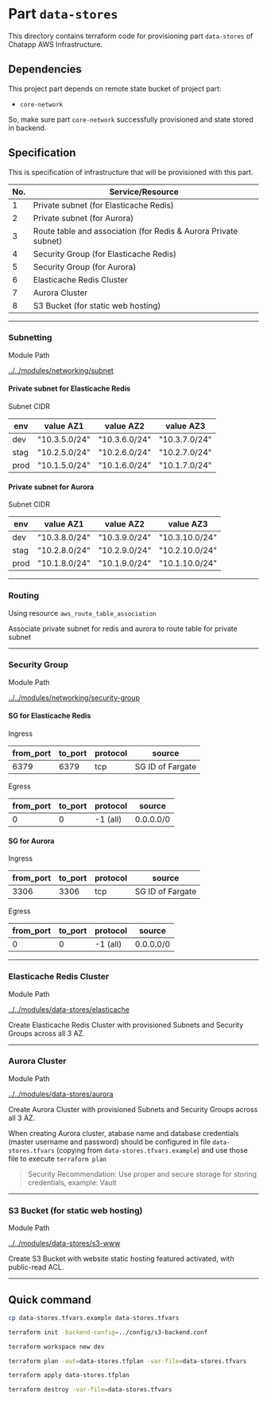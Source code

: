 # Part `data-stores`

This directory contains terraform code for provisioning part `data-stores` of Chatapp AWS Infrastructure.

## Dependencies

This project part depends on remote state bucket of project part:

- `core-network`

So, make sure part `core-network` successfully provisioned and state stored in backend.

## Specification

This is specification of infrastructure that will be provisioned with this part.

| No. | Service/Resource                                                |
| --- | --------------------------------------------------------------- |
| 1   | Private subnet (for Elasticache Redis)                          |
| 2   | Private subnet (for Aurora)                                     |
| 3   | Route table and association (for Redis & Aurora Private subnet) |
| 4   | Security Group (for Elasticache Redis)                          |
| 5   | Security Group (for Aurora)                                     |
| 6   | Elasticache Redis Cluster                                       |
| 7   | Aurora Cluster                                                  |
| 8   | S3 Bucket (for static web hosting)                              |

---

### Subnetting

Module Path

[../../modules/networking/subnet](/solutions/terraform/modules/networking/subnet)

#### Private subnet for Elasticache Redis

Subnet CIDR

| env  | value AZ1     | value AZ2     | value AZ3     |
| ---- | ------------- | ------------- | ------------- |
| dev  | "10.3.5.0/24" | "10.3.6.0/24" | "10.3.7.0/24" |
| stag | "10.2.5.0/24" | "10.2.6.0/24" | "10.2.7.0/24" |
| prod | "10.1.5.0/24" | "10.1.6.0/24" | "10.1.7.0/24" |

#### Private subnet for Aurora

Subnet CIDR

| env  | value AZ1     | value AZ2     | value AZ3      |
| ---- | ------------- | ------------- | -------------- |
| dev  | "10.3.8.0/24" | "10.3.9.0/24" | "10.3.10.0/24" |
| stag | "10.2.8.0/24" | "10.2.9.0/24" | "10.2.10.0/24" |
| prod | "10.1.8.0/24" | "10.1.9.0/24" | "10.1.10.0/24" |

---

### Routing

Using resource `aws_route_table_association`

Associate private subnet for redis and aurora to route table for private subnet

---

### Security Group

Module Path

[../../modules/networking/security-group](/solutions/terraform/modules/networking/security-group)

#### SG for Elasticache Redis

Ingress

| from_port | to_port | protocol | source           |
| --------- | ------- | -------- | ---------------- |
| 6379      | 6379    | tcp      | SG ID of Fargate |

Egress

| from_port | to_port | protocol | source    |
| --------- | ------- | -------- | --------- |
| 0         | 0       | -1 (all) | 0.0.0.0/0 |

#### SG for Aurora

Ingress

| from_port | to_port | protocol | source           |
| --------- | ------- | -------- | ---------------- |
| 3306      | 3306    | tcp      | SG ID of Fargate |

Egress

| from_port | to_port | protocol | source    |
| --------- | ------- | -------- | --------- |
| 0         | 0       | -1 (all) | 0.0.0.0/0 |

---

### Elasticache Redis Cluster

Module Path

[../../modules/data-stores/elasticache](/solutions/terraform/modules/data-stores/elasticache)

Create Elasticache Redis Cluster with provisioned Subnets and Security Groups across all 3 AZ.

---

### Aurora Cluster

Module Path

[../../modules/data-stores/aurora](/solutions/terraform/modules/data-stores/aurora)

Create Aurora Cluster with provisioned Subnets and Security Groups across all 3 AZ.

When creating Aurora cluster, atabase name and database credentials (master username and password) should be configured in file `data-stores.tfvars` (copying from `data-stores.tfvars.example`) and use those file to execute `terraform plan`

> Security Recommendation: Use proper and secure storage for storing credentials, example: Vault

---

### S3 Bucket (for static web hosting)

Module Path

[../../modules/data-stores/s3-www](/solutions/terraform/modules/data-stores/s3-www)

Create S3 Bucket with website static hosting featured activated, with public-read ACL.

---

## Quick command

```sh
cp data-stores.tfvars.example data-stores.tfvars

terraform init -backend-config=../config/s3-backend.conf

terraform workspace new dev

terraform plan -out=data-stores.tfplan -var-file=data-stores.tfvars

terraform apply data-stores.tfplan

terraform destroy -var-file=data-stores.tfvars
```
